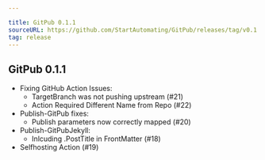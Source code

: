 ```yaml
---

title: GitPub 0.1.1
sourceURL: https://github.com/StartAutomating/GitPub/releases/tag/v0.1.1
tag: release
---
```

## GitPub 0.1.1

* Fixing GitHub Action Issues:
  * TargetBranch was not pushing upstream (#21)
  * Action Required Different Name from Repo (#22)
* Publish-GitPub fixes:
  * Publish parameters now correctly mapped (#20)
* Publish-GitPubJekyll:
  * Inlcuding .PostTitle in FrontMatter (#18)
* Selfhosting Action (#19)
